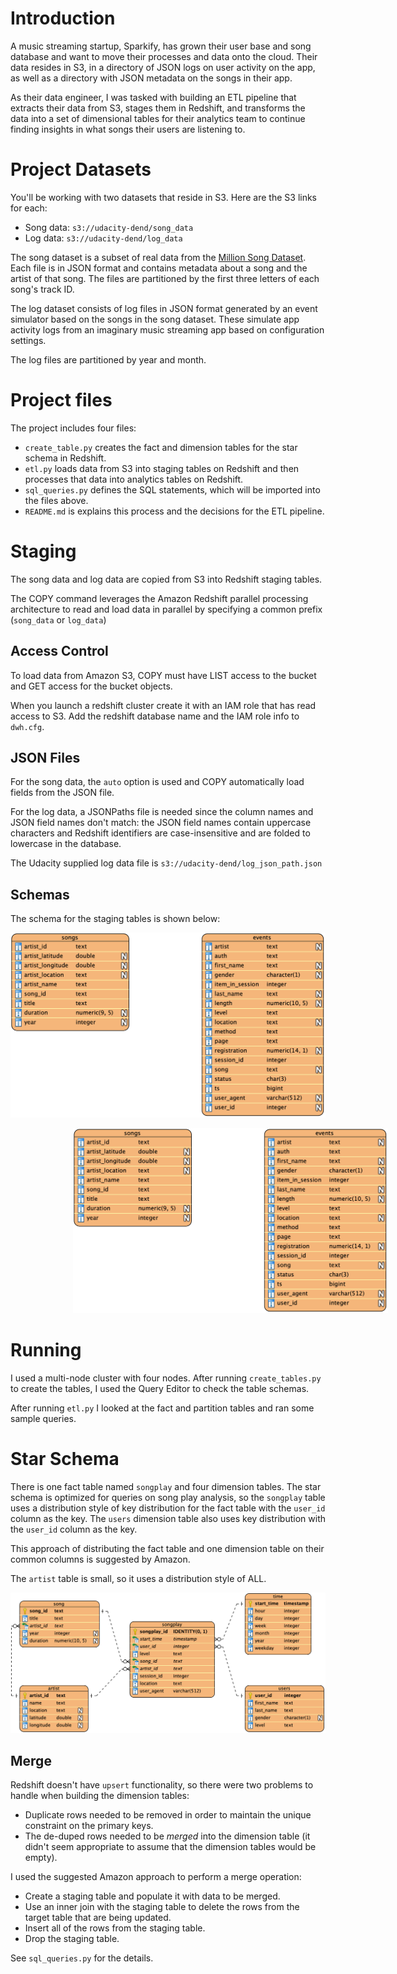 # Introduction
A music streaming startup, Sparkify, has grown their user base and song database and want to move their processes and data onto the cloud. Their data resides in S3, in a directory of JSON logs on user activity on the app, as well as a directory with JSON metadata on the songs in their app.

As their data engineer, I was tasked with building an ETL pipeline that extracts their data from S3, stages them in Redshift, and transforms the data into a set of dimensional tables for their analytics team to continue finding insights in what songs their users are listening to.

# Project Datasets
You'll be working with two datasets that reside in S3. Here are the S3 links for each:
- Song data: `s3://udacity-dend/song_data`
- Log data: `s3://udacity-dend/log_data`

The song dataset is a subset of real data from the [Million Song Dataset](https://labrosa.ee.columbia.edu/millionsong/). Each file is in JSON format and contains metadata about a song and the artist of that song. The files are partitioned by the first three letters of each song's track ID.

The log dataset consists of log files in JSON format generated by an event simulator based on the songs in the song dataset. These simulate app activity logs from an imaginary music streaming app based on configuration settings.

The log files are partitioned by year and month.

# Project files
The project includes four files:

- `create_table.py` creates the fact and dimension tables for the star schema in Redshift.
- `etl.py` loads data from S3 into staging tables on Redshift and then processes that data into analytics tables on Redshift.
- `sql_queries.py` defines the SQL statements, which will be imported into the files above.
- `README.md` is explains this process and the decisions for the ETL pipeline.

# Staging
The song data and log data are copied from S3 into Redshift staging tables.

The COPY command leverages the Amazon Redshift parallel processing architecture to read and load data in parallel by specifying a common prefix (`song_data` or `log_data`)

## Access Control
To load data from Amazon S3, COPY must have LIST access to the bucket and GET access for the bucket objects.

When you launch a redshift cluster create it with an IAM role that has read access to S3.
Add the redshift database name and the IAM role info to `dwh.cfg`.

## JSON Files

For the song data, the `auto` option is used and COPY automatically load fields from the JSON file.

For the log data, a JSONPaths file is needed since the column names and JSON field names don't match: the JSON field names contain uppercase characters and Redshift identifiers are case-insensitive and are folded to lowercase in the database.

The Udacity supplied log data file is `s3://udacity-dend/log_json_path.json`

## Schemas
The schema for the staging tables is shown below:

![ERD Diagram](https://github.com/troyjc/data-warehouse-project/blob/master/docs/Redshift%20Staging%20ERD.png)

<img src="https://github.com/troyjc/data-warehouse-project/blob/master/docs/Redshift%20Staging%20ERD.png" alt="ERD Diagram" hspace="100">

# Running
I used a multi-node cluster with four nodes. After running `create_tables.py` to create the tables, I used the Query Editor to check the table schemas.

After running `etl.py` I looked at the fact and partition tables and ran some sample queries.

# Star Schema
There is one fact table named `songplay` and four dimension tables. The star schema is optimized for queries on song play analysis, so the `songplay` table uses a distribution style of key distribution for the fact table with the `user_id` column as the key. The `users` dimension table also uses key distribution with the `user_id` column as the key.

This approach of distributing the fact table and one dimension table on their common columns is suggested by Amazon.

The `artist` table is small, so it uses a distribution style of ALL.  

![ERD Diagram](https://github.com/troyjc/data-warehouse-project/blob/master/docs/Redshift%20Modeling%20ERD.png)

## Merge
Redshift doesn't have `upsert` functionality, so there were two problems to handle when building the dimension tables:
- Duplicate rows needed to be removed in order to maintain the unique constraint on the primary keys.
- The de-duped rows needed to be _merged_ into the dimension table (it didn't seem appropriate to assume that the dimension tables would be empty).

I used the suggested Amazon approach to perform a merge operation:
- Create a staging table and populate it with data to be merged.
- Use an inner join with the staging table to delete the rows from the target table that are being updated.
- Insert all of the rows from the staging table.
- Drop the staging table.

See `sql_queries.py` for the details.
